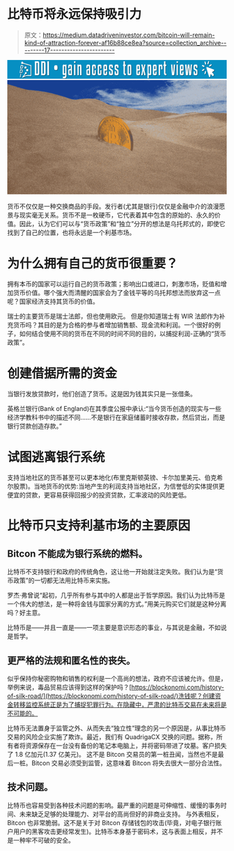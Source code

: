 # 比特币将永远保持吸引力

> 原文：<https://medium.datadriveninvestor.com/bitcoin-will-remain-kind-of-attraction-forever-af16b88ce8ea?source=collection_archive---------17----------------------->

[![](img/97748625136de03afa91cd0b43c4a147.png)](http://www.track.datadriveninvestor.com/1B9E)![](img/ec117cea736037caaecc673cbd6821e3.png)

货币不仅仅是一种交换商品的手段。发行者(尤其是银行)仅仅是金融中介的浪漫愿景与现实毫无关系。货币不是一枚硬币，它代表着其中包含的原始的、永久的价值。因此，认为它们可以与“货币政策”和“独立”分开的想法是乌托邦式的，即使它找到了自己的位置，也将永远是一个利基市场。

# 为什么拥有自己的货币很重要？

拥有本币的国家可以运行自己的货币政策；影响出口或进口，刺激市场，贬值和增加货币价值。哪个强大而清醒的国家会为了金钱平等的乌托邦想法而放弃这一点呢？国家经济支持其货币的价值。

瑞士的主要货币是瑞士法郎，但也使用欧元。
但是你知道瑞士有 WIR 法郎作为补充货币吗？其目的是为合格的参与者增加销售额、现金流和利润。一个很好的例子，如何结合使用不同的货币在不同的时间不同的目的，以捕捉利润-正确的“货币政策”。

# 创建借据所需的资金

当银行发放贷款时，他们创造了货币。这是因为钱其实只是一张借条。

英格兰银行(Bank of England)在其季度公报中承认:“当今货币创造的现实与一些经济学教科书中的描述不同……不是银行在家庭储蓄时接收存款，然后贷出，而是银行贷款创造存款。”

# 试图逃离银行系统

支持当地社区的货币甚至可以更本地化(布里克斯顿英镑、卡尔加里美元、伯克希尔股票)。当地货币的优势:当地产生的利润支持当地社区，为信誉低的实体提供更便宜的贷款，更容易获得回报少的投资贷款，汇率波动的风险更低。

# 比特币只支持利基市场的主要原因

## Bitcon 不能成为银行系统的燃料。

比特币不支持银行和政府的传统角色，这让他一开始就注定失败。我们认为是“货币政策”的一切都无法用比特币来实施。

罗杰·弗曾说“起初，几乎所有参与其中的人都是出于哲学原因。我们认为比特币是一个伟大的想法，是一种将金钱与国家分离的方式。”用美元购买它们就是这种分离吗？好主意。

比特币是——并且一直是——一项主要是意识形态的事业，与其说是金融，不如说是哲学。

## 更严格的法规和匿名性的丧失。

似乎保持你秘密购物和销售的权利是一个高尚的想法，政府不应该被允许。但是，举例来说，毒品贸易应该得到这样的保护吗？[https://blockonomi.com/history-of-silk-road/](https://blockonomi.com/history-of-silk-road/)洗钱呢？创建资金转移监控系统正是为了捕捉犯罪行为。在隐藏中，严肃的比特币交易在未来将是不可能的。

比特币无法置身于监管之外、从而失去“独立性”理念的另一个原因是，从事比特币交易的风险企业实施了欺诈。最近，我们有 QuadrigaCX 交换的问题。据称，所有者将资源保存在一台没有备份的笔记本电脑上，并将密码带进了坟墓。客户损失了 1.8 亿加元(1.37 亿美元)。
这不是 Bitcon 交易员的第一桩丑闻，当然也不是最后一桩。Bitcon 交易必须受到监管，这意味着 Bitcon 将失去很大一部分合法性。

## 技术问题。

比特币也容易受到各种技术问题的影响。最严重的问题是可伸缩性、缓慢的事务时间、未来缺乏足够的处理能力、对平台的高尚但好的非商业支持。
与外表相反，Bitcon 也非常脆弱。这不是关于对 Bitcon 存储钱包的攻击(毕竟，对电子银行账户用户的黑客攻击更经常发生)。比特币本身基于密码术，这与表面上相反，并不是一种牢不可破的安全。